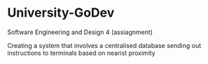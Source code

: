 University-GoDev
================
Software Engineering and Design 4 (assiagnment)

Creating a system that involves a centralised database sending out instructions to terminals based on nearist proximity
